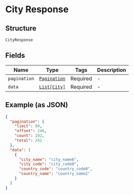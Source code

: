 
# City Response

## Structure

`CityResponse`

## Fields

| Name | Type | Tags | Description |
|  --- | --- | --- | --- |
| `pagination` | [`Pagination`](../../doc/models/pagination.md) | Required | - |
| `data` | [`List[City]`](../../doc/models/city.md) | Required | - |

## Example (as JSON)

```json
{
  "pagination": {
    "limit": 80,
    "offset": 240,
    "count": 192,
    "total": 242
  },
  "data": [
    {
      "city_name": "city_name6",
      "city_code": "city_code0",
      "country_code": "country_code0",
      "country_name": "country_name2"
    }
  ]
}
```

